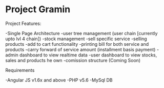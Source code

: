 # Project Gramin

Project Features:

-Single Page Architecture
-user tree management (user chain [currently upto lvl 4 chain])
-stock management
-sell specific service
-selling products
-add to cart functionality
-printing bill for both service and products
-carry forward of service amount (installment basis payment)
-admin dashboard to view realtime data
-user dashboard to view stocks, sales and products he own
-comission structure (Coming Soon)

Requirements

-Angular JS v1.6x and above
-PHP v5.6
-MySql DB



